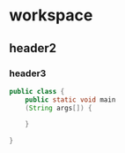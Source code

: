 # workspace

## header2

### header3

```java
public class {
    public static void main
    (String args[]) {
        
    }
    
}
```